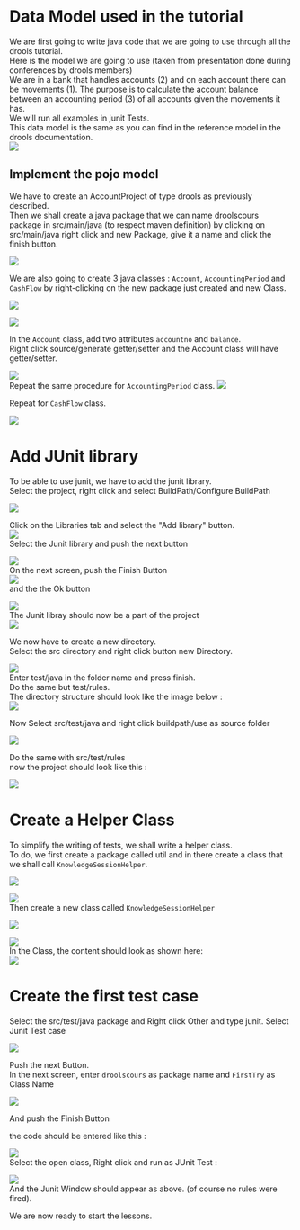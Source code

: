 # Data Model used in the tutorial

We are first going to write java code that we are going to use through all the drools tutorial.  
Here is the model we are going to use \(taken from presentation done during conferences by drools members\)  
We are in a bank that handles accounts \(2\) and on each account there can be movements \(1\). The purpose is to calculate the account balance between an accounting period \(3\) of all accounts given the movements it has.  
We will run all examples in junit Tests.  
This data model is the same as you can find in the reference model in the drools documentation.  
![](drools/dataModel_fig1.jpeg)

## Implement the pojo model

We have to create an AccountProject of type drools as previously described.  
Then we shall create a java package that we can name droolscours package in src/main/java \(to respect maven definition\) by clicking on src/main/java right click and new Package, give it a name and click the finish button.

![](drools/dataModel_fig2.jpeg)

We are also going to create 3 java classes : `Account`, `AccountingPeriod` and `CashFlow` by right-clicking on the new package just created and new Class.

![](drools/dataModel_fig3.jpeg)

![](drools/dataModel_fig4.png)

In the `Account` class, add two attributes `accountno` and `balance`.  
Right click source/generate getter/setter and the Account class will have getter/setter.

![](drools/dataModel_fig5.png)  
Repeat the same procedure for `AccountingPeriod` class.
![](drools/dataModel_fig6.png)

Repeat for `CashFlow` class.

![](drools/dataModel_fig7.png)

# Add JUnit library

To be able to use junit, we have to add the junit library.  
Select the project, right click and select BuildPath/Configure BuildPath

![](drools/dataModel_fig8.png)

Click on the Libraries tab and select the "Add library" button.  
![](drools/dataModel_fig9.png)  
Select the Junit library and push the next button

![](drools/dataModel_fig10.png)  
On the next screen, push the Finish Button  
![](drools/dataModel_fig11.png)  
and the the Ok button

![](drools/dataModel_fig12.png)  
The Junit libray should now be a part of the project  
![](drools/dataModel_fig13.png)

We now have to create a new directory.  
Select the src  directory and right click button new Directory.

![](drools/dataModel_fig14.png)  
Enter test/java in the folder name and press finish.  
Do the same but test/rules.  
The directory structure should look like the image below :  
![](drools/dataModel_fig15.png)

Now Select src/test/java and right click buildpath/use as source folder

![](drools/dataModel_fig16.png)

Do the same with src/test/rules  
now the project should look like this :

![](drools/dataModel_fig17.png)

# Create a Helper Class

To simplify the writing of tests, we shall write a helper class.  
To do, we first create a package called util and in there create a class that we shall call `KnowledgeSessionHelper`.

![](drools/dataModel_fig18.png)

![](drools/dataModel_fig20.png)  
Then create a new class called `KnowledgeSessionHelper`

![](drools/dataModel_fig21.png)

![](drools/dataModel_fig22.png)  
In the Class, the content should look as shown here:  
![](drools/dataModel_fig23.png)

# Create the first test case

Select the src/test/java package and Right click Other and type junit. Select Junit Test case

![](drools/dataModel_fig24.png)

Push the next Button.  
In the next screen, enter `droolscours` as package name and `FirstTry` as Class Name

![](drools/dataModel_fig25.png)

And push the Finish Button

the code should be entered like this :

![](drools/dataModel_fig26.png)  
Select the open class, Right click and run as JUnit Test :

![](drools/dataModel_fig27.png)  
And the Junit Window should appear as above. \(of course no rules were fired\).

We are now ready to start the lessons.

